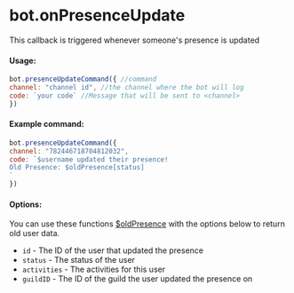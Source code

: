# bot.onPresenceUpdate

This callback is triggered whenever someone's presence is updated

#### Usage:

```javascript
bot.presenceUpdateCommand({ //command
channel: "channel id", //the channel where the bot will log
code: `your code` //Message that will be sent to <channel>
})
```

#### Example command:

```javascript
bot.presenceUpdateCommand({ 
channel: "782446718704812032",
code: `$username updated their presence!
Old Presence: $oldPresence[status]
` 
})
```

#### Options:

You can use these functions [$oldPresence](functions/usdoldpresence.md) with the options below to return old user data.

* `id` - The ID of the user that updated the presence 
* `status` - The status of the user 
* `activities` - The activities for this user 
* `guildID` - The ID of the guild the user updated the presence on

